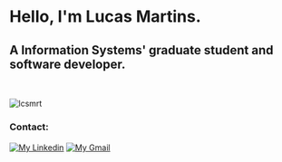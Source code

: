 <h1 align="left">Hello, I'm Lucas Martins.</h1>
<h2 align="left">A Information Systems' graduate student and software developer.</h2>

<br>

<p><img align="center" src="https://github-readme-stats.vercel.app/api/top-langs?username=lcsmrt&theme=github_dark&show_icons=true&locale=en&layout=compact" alt="lcsmrt" /></p>

<h3 align="left">Contact:</h3>
<p align="left">
  <a href="https://linkedin.com/in/lcsmrt" target="_blank"><img align="center" src="https://img.shields.io/badge/LinkedIn-0077B5?style=for-the-badge&logo=linkedin&logoColor=white" alt="My Linkedin"/></a>
  <a href="mailto:lcsmrtakd@gmail.com" target="_blank"> <img align="center" src="https://img.shields.io/badge/Gmail-D14836?style=for-the-badge&logo=gmail&logoColor=white" alt="My Gmail"/></a>
</p>
